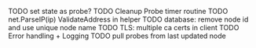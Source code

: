 TODO set state as probe?
TODO Cleanup Probe timer routine
TODO net.ParseIP(ip) ValidateAddress in helper
TODO database: remove node id and use unique node name
TODO TLS: multiple ca certs in client
TODO Error handling + Logging
TODO pull probes from last updated node